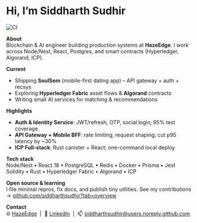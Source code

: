 # Hi, I’m Siddharth Sudhir

![CI](https://img.shields.io/badge/CI-passing-brightgreen)

**About**  
Blockchain & AI engineer building production systems at **HazeEdge**. I work across Node/Nest, React, Postgres, and smart contracts (Hyperledger, Algorand, ICP).

**Current**  
- Shipping **SoulSem** (mobile-first dating app) – API gateway + auth + recsys  
- Exploring **Hyperledger Fabric** asset flows & **Algorand** contracts  
- Writing small AI services for matching & recommendations

**Highlights**  
- **Auth & Identity Service**: JWT/refresh, OTP, social login; 95% test coverage  
- **API Gateway + Mobile BFF**: rate limiting, request shaping; cut p95 latency by ~30%  
- **ICP Full-stack**: Rust canister + React; one-command local deploy

**Tech stack**  
Node/Nest • React 18 • PostgreSQL • Redis • Docker • Prisma • Jest  
Solidity • Rust • Hyperledger Fabric • Algorand • ICP


**Open source & learning**  
I file minimal repros, fix docs, and publish tiny utilities. See my contributions → [github.com/siddharthsudhir?tab=overview](https://github.com/siddharthsudhir?tab=overview)

**Contact**  
🌐 [HazeEdge](https://www.hazeedge.com) &nbsp;|&nbsp; 💼 [LinkedIn](www.linkedin.com/in/siddharth-sudhir-76865a167) &nbsp;|&nbsp; 📫 siddharthsudhir@users.noreply.github.com
